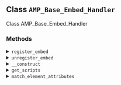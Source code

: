 ## Class `AMP_Base_Embed_Handler`

Class AMP_Base_Embed_Handler

### Methods
<details>
<summary><code>register_embed</code></summary>

```php
abstract public register_embed()
```

Registers embed.


</details>
<details>
<summary><code>unregister_embed</code></summary>

```php
abstract public unregister_embed()
```

Unregisters embed.


</details>
<details>
<summary><code>__construct</code></summary>

```php
public __construct( $args = array() )
```

Constructor.


</details>
<details>
<summary><code>get_scripts</code></summary>

```php
public get_scripts()
```

Get mapping of AMP component names to AMP script URLs.

This is normally no longer needed because the validating sanitizer will automatically detect the need for them via the spec.


</details>
<details>
<summary><code>match_element_attributes</code></summary>

```php
protected match_element_attributes( $html, $tag_name, $attribute_names )
```

Get regex pattern for matching HTML attributes from a given tag name.


</details>
